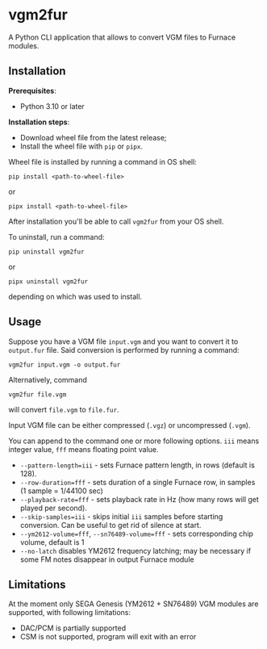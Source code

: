 # vgm2fur

A Python CLI application that allows to convert VGM files to Furnace modules.

## Installation

**Prerequisites**:
- Python 3.10 or later

**Installation steps**:
- Download wheel file from the latest release;
- Install the wheel file with `pip` or `pipx`.

Wheel file is installed by running a command in OS shell:
```
pip install <path-to-wheel-file>
```
or 
```
pipx install <path-to-wheel-file>
```

After installation you'll be able to call `vgm2fur` from your OS shell.

To uninstall, run a command:
```
pip uninstall vgm2fur
```
or 
```
pipx uninstall vgm2fur
```
depending on which was used to install.

## Usage

Suppose you have a VGM file `input.vgm` and you want to convert it to `output.fur` file.
Said conversion is performed by running a command:
```
vgm2fur input.vgm -o output.fur
```

Alternatively, command
```
vgm2fur file.vgm
```
will convert `file.vgm` to `file.fur`.

Input VGM file can be either compressed (`.vgz`) or uncompressed (`.vgm`).

You can append to the command one or more following options. `iii` means integer value, `fff` means floating point value.
- `--pattern-length=iii` - sets Furnace pattern length, in rows (default is 128).
- `--row-duration=fff` - sets duration of a single Furnace row, in samples (1 sample = 1/44100 sec)
- `--playback-rate=fff` - sets playback rate in Hz (how many rows will get played per second).
- `--skip-samples=iii` - skips initial `iii` samples before starting conversion. Can be useful to get rid of silence at start.
- `--ym2612-volume=fff`, `--sn76489-volume=fff` - sets corresponding chip volume, default is 1
- `--no-latch` disables YM2612 frequency latching; may be necessary if some FM notes disappear in output Furnace module

## Limitations

At the moment only SEGA Genesis (YM2612 + SN76489) VGM modules are supported, with following limitations:
- DAC/PCM is partially supported
- CSM is not supported, program will exit with an error
